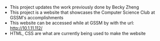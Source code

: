 - This project updates the work previously done by Becky Zheng
- This project is a website that showcases the Computer Science Club at GSSM's accomplishments
- This website can be accessed while at GSSM by with the url: http://10.1.11.112/
- HTML, CSS are what are currently being used to make the website
